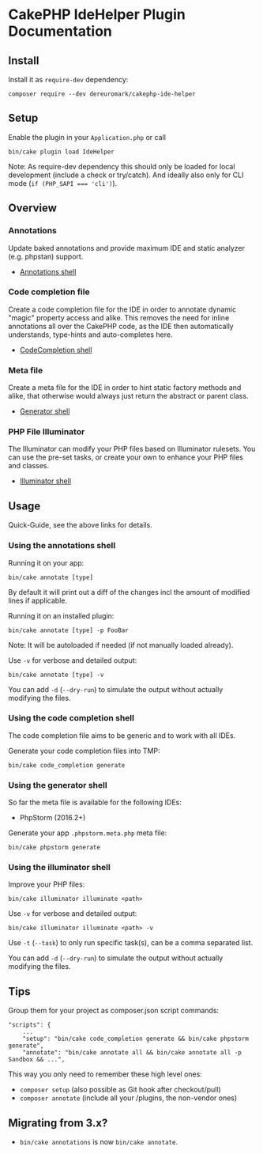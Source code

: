#  CakePHP IdeHelper Plugin Documentation

## Install
Install it as `require-dev` dependency:
```
composer require --dev dereuromark/cakephp-ide-helper
```

## Setup
Enable the plugin in your `Application.php` or call
```
bin/cake plugin load IdeHelper
```

Note: As require-dev dependency this should only be loaded for local development (include a check or try/catch).
And ideally also only for CLI mode (`if (PHP_SAPI === 'cli')`).

## Overview

### Annotations
Update baked annotations and provide maximum IDE and static analyzer (e.g. phpstan) support.

* [Annotations shell](Annotations.md)

### Code completion file
Create a code completion file for the IDE in order to annotate dynamic "magic" property access and alike.
This removes the need for inline annotations all over the CakePHP code, as the IDE then automatically understands, type-hints and auto-completes here.

* [CodeCompletion shell](CodeCompletion.md)

### Meta file
Create a meta file for the IDE in order to hint static factory methods and alike, that otherwise
would always just return the abstract or parent class.

* [Generator shell](Generator.md)

### PHP File Illuminator
The Illuminator can modify your PHP files based on Illuminator rulesets.
You can use the pre-set tasks, or create your own to enhance your PHP files and classes.

* [Illuminator shell](Illuminator.md)


## Usage
Quick-Guide, see the above links for details.

### Using the annotations shell
Running it on your app:
```
bin/cake annotate [type]
```
By default it will print out a diff of the changes incl the amount of modified lines if applicable.

Running it on an installed plugin:
```
bin/cake annotate [type] -p FooBar
```
Note: It will be autoloaded if needed (if not manually loaded already).

Use `-v` for verbose and detailed output:
```
bin/cake annotate [type] -v
```

You can add `-d` (`--dry-run`) to simulate the output without actually modifying the files.

### Using the code completion shell
The code completion file aims to be generic and to work with all IDEs.

Generate your code completion files into TMP:
```
bin/cake code_completion generate
```

### Using the generator shell
So far the meta file is available for the following IDEs:
- PhpStorm (2016.2+)

Generate your app `.phpstorm.meta.php` meta file:
```
bin/cake phpstorm generate
```

### Using the illuminator shell
Improve your PHP files:
```
bin/cake illuminator illuminate <path>
```

Use `-v` for verbose and detailed output:
```
bin/cake illuminator illuminate <path> -v
```

Use `-t` (`--task`) to only run specific task(s), can be a comma separated list.

You can add `-d` (`--dry-run`) to simulate the output without actually modifying the files.


## Tips

Group them for your project as composer.json script commands:
```
"scripts": {
    ...
    "setup": "bin/cake code_completion generate && bin/cake phpstorm generate",
    "annotate": "bin/cake annotate all && bin/cake annotate all -p Sandbox && ...",
```

This way you only need to remember these high level ones:
- `composer setup` (also possible as Git hook after checkout/pull)
- `composer annotate` (include all your /plugins, the non-vendor ones)


## Migrating from 3.x?

- `bin/cake annotations` is now `bin/cake annotate`.
